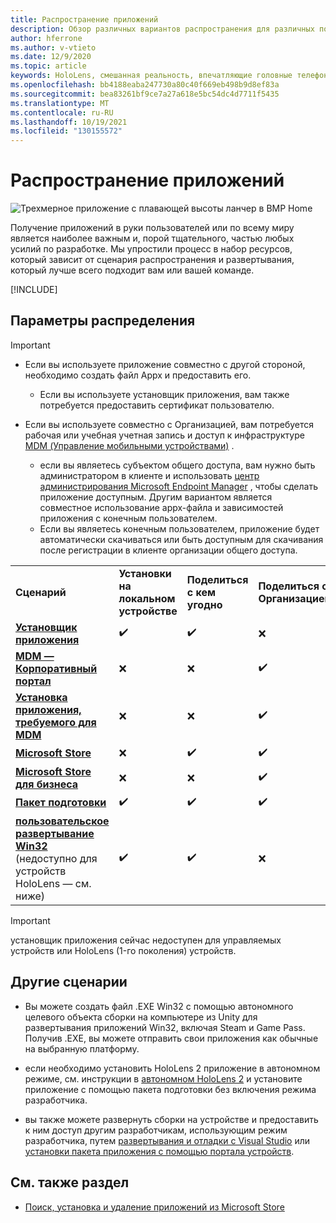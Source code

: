 ```yaml
---
title: Распространение приложений
description: Обзор различных вариантов распространения для различных поддерживаемых платформ и хранилищ публикаций.
author: hferrone
ms.author: v-vtieto
ms.date: 12/9/2020
ms.topic: article
keywords: HoloLens, смешанная реальность, впечатляющие головные телефоны, приложение, uwp, отправка, отправка, фильтры, метаданные, требования к системе, ключевые слова, wack, сертификация, пакет, appx, товары
ms.openlocfilehash: bb4188eaba247730a80c40f669eb498b9d8ef83a
ms.sourcegitcommit: bea83261bf9ce7a27a618e5bc54dc4d7711f5435
ms.translationtype: MT
ms.contentlocale: ru-RU
ms.lasthandoff: 10/19/2021
ms.locfileid: "130155572"
---
```

# <a name="distributing-your-apps"></a>Распространение приложений

![Трехмерное приложение с плавающей высоты ланчер в ВМР Home](images/distribute-hero-image.png)

Получение приложений в руки пользователей или по всему миру является наиболее важным и, порой тщательного, частью любых усилий по разработке. Мы упростили процесс в набор ресурсов, который зависит от сценария распространения и развертывания, который лучше всего подходит вам или вашей команде.

[!INCLUDE[](includes/before-submission.md)]

## <a name="distribution-options"></a>Параметры распределения

> [!IMPORTANT]
> * Если вы используете приложение совместно с другой стороной, необходимо создать файл Appx и предоставить его. 
>     * Если вы используете установщик приложения, вам также потребуется предоставить сертификат пользователю.
> 
> * Если вы используете совместно с Организацией, вам потребуется рабочая или учебная учетная запись и доступ к инфраструктуре [MDM (Управление мобильными устройствами)](/hololens/hololens-enroll-mdm) .  
>    * если вы являетесь субъектом общего доступа, вам нужно быть администратором в клиенте и использовать [центр администрирования Microsoft Endpoint Manager](/mem/intune/apps/apps-deploy) , чтобы сделать приложение доступным. Другим вариантом является совместное использование appx-файла и зависимостей приложения с конечным пользователем.
>    * Если вы являетесь конечным пользователем, приложение будет автоматически скачиваться или быть доступным для скачивания после регистрации в клиенте организации общего доступа. 

<table>
<colgroup>
    <col width="33%" />
    <col width="22%" />
    <col width="22%" />
    <col width="22%" />
</colgroup>
<tr>
    <td><strong>Сценарий</strong></td>
    <td><strong>Установки на локальном устройстве</strong></td>
    <td><strong>Поделиться с кем угодно</strong></td>
    <td><strong>Поделиться с Организацией</strong></td>
</tr>
<tr>
    <td><a href="/hololens/app-deploy-app-installer"><strong>Установщик приложения</strong></td>
    <td>✔️</td>
    <td>✔️</td>
    <td>❌</td>
</tr>
<tr>
    <td><a href="/hololens/app-deploy-app-installer"><strong>MDM — Корпоративный портал</strong></a></td>
    <td>❌</td>
    <td>❌</td>
    <td>✔️</td>
</tr>
<tr>
    <td><a href="/hololens/app-deploy-intune"><strong>Установка приложения, требуемого для MDM</strong></a></td>
    <td>❌</td>
    <td>❌</td>
    <td>✔️</td>
</tr>
<tr>
    <td><a href="submitting-an-app-to-the-microsoft-store.md"><strong>Microsoft Store</strong></a></td>
    <td>❌</td>
    <td>✔️</td>
    <td>✔️</td>
</tr>
<tr>
    <td><a href="/hololens/app-deploy-store-business"><strong>Microsoft Store для бизнеса</strong></a></td>
    <td>❌</td>
    <td>❌</td>
    <td>✔️</td>
</tr>
<tr>
    <td><a href="/hololens/app-deploy-provisioning-package"><strong>Пакет подготовки</strong></a></td>
    <td>✔️</td>
    <td>✔️</td>
    <td>✔️</td>
</tr>
<tr>
    <td><a href="#other-scenarios"><strong>пользовательское развертывание Win32</strong></a> (недоступно для устройств HoloLens — см. ниже)</td>
    <td>✔️</td>
    <td>✔️</td>
    <td>❌</td>
</tr>
</table>

> [!IMPORTANT]
> установщик приложения сейчас недоступен для управляемых устройств или HoloLens (1-го поколения) устройств.

## <a name="other-scenarios"></a>Другие сценарии

* Вы можете создать файл .EXE Win32 с помощью автономного целевого объекта сборки на компьютере из Unity для развертывания приложений Win32, включая Steam и Game Pass. Получив .EXE, вы можете отправить свои приложения как обычные на выбранную платформу. 

* если необходимо установить HoloLens 2 приложение в автономном режиме, см. инструкции в [автономном HoloLens 2](/hololens/hololens-common-scenarios-offline-secure) и установите приложение с помощью пакета подготовки без включения режима разработчика.

* вы также можете развернуть сборки на устройстве и предоставить к ним доступ другим разработчикам, использующим режим разработчика, путем [развертывания и отладки с Visual Studio](../develop/advanced-concepts/using-visual-studio.md) или [установки пакета приложения с помощью портала устройств](../develop/advanced-concepts/using-the-windows-device-portal.md#sideloading-applications).

## <a name="see-also"></a>См. также раздел
* [Поиск, установка и удаление приложений из Microsoft Store](/hololens/holographic-store-apps)